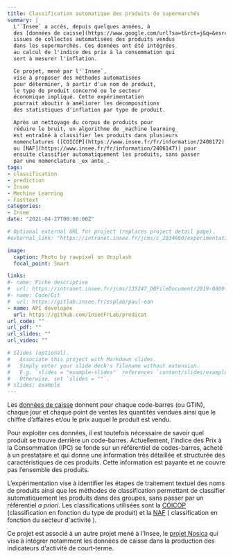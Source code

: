 ```yaml
---
title: Classification automatique des produits de supermarchés 
summary: |
  L'`Insee` a accès, depuis quelques années, à
  des [données de caisse](https://www.google.com/url?sa=t&rct=j&q=&esrc=s&source=web&cd=&cad=rja&uact=8&ved=2ahUKEwjUic7bs5H6AhUnhf0HHZ0RA3IQFnoECBQQAQ&url=https%3A%2F%2Fwww.insee.fr%2Ffr%2Fmetadonnees%2Fdefinition%2Fc2159&usg=AOvVaw30VSNMXRVBUbH2EBU39aoN) qui sont
  issues de collectes automatisées des produits vendus
  dans les supermarchés. Ces données ont été intégrées
  au calcul de l'indice des prix à la consommation qui 
  sert à mesurer l'inflation. 

  Ce projet, mené par l'`Insee`,
  vise à proposer des méthodes automatisées
  pour déterminer, à partir d'un nom de produit,
  le type de produit concerné ou le secteur
  économique impliqué. Cette expérimentation
  pourrait aboutir à améliorer les décompositions
  des statistiques d'inflation par type de produit. 

  Après un nettoyage du corpus de produits pour
  réduire le bruit, un algorithme de _machine learning_
  est entraîné à classifier les produits dans plusieurs
  nomenclatures ([COICOP](https://www.insee.fr/fr/information/2408172)
  ou [NAF](https://www.insee.fr/fr/information/2406147)) pour
  ensuite classifier automatiquement les produits, sans passer
  par une nomenclature _ex ante_.
tags:
- classification
- prediction
- Insee
- Machine Learning
- Fasttext
categories:
- Insee
date: "2021-04-27T00:00:00Z"

# Optional external URL for project (replaces project detail page).
#external_link: "https://intranet.insee.fr/jcms/c_2034660/experimentations"

image:
  caption: Photo by rawpixel on Unsplash
  focal_point: Smart

links:
#- name: Fiche descriptive
#  url: https://intranet.insee.fr/jcms/135247_DBFileDocument/2019-0809-dg75-f610-fiche-descriptif-machine-learning-ddc-vu-pl-as2
#- name: Code/Git
#  url: https://gitlab.insee.fr/ssplab/paul-ean
- name: API dévelopée
  url: https://github.com/InseeFrLab/predicat
url_code: ""
url_pdf: ""
url_slides: ""
url_video: ""

# Slides (optional).
#   Associate this project with Markdown slides.
#   Simply enter your slide deck's filename without extension.
#   E.g. `slides = "example-slides"` references `content/slides/example-slides.md`.
#   Otherwise, set `slides = ""`.
# slides: example
---
```


Les [données de caisse](https://www.google.com/url?sa=t&rct=j&q=&esrc=s&source=web&cd=&cad=rja&uact=8&ved=2ahUKEwjkvsbRt5H6AhVmhf0HHdgDCEIQFnoECBkQAQ&url=https%3A%2F%2Fwww.insee.fr%2Ffr%2Fmetadonnees%2Fdefinition%2Fc2159&usg=AOvVaw30VSNMXRVBUbH2EBU39aoN)
donnent pour chaque code-barres (ou GTIN),
chaque jour et chaque point de ventes les quantités vendues ainsi que le chiffre d’affaires et/ou le prix auquel le produit est vendu.

Pour exploiter ces données, il est toutefois nécessaire de savoir quel produit se trouve derrière un code-barres. Actuellement, l’Indice des Prix à la Consommation (IPC)
se fonde sur un référentiel de codes-barres,
acheté à un prestataire et qui donne une information très détaillée et structurée des caractéristiques de ces produits.
Cette information est payante et ne couvre pas l’ensemble des produits.

L’expérimentation vise à identifier les étapes de traitement textuel des noms
de produits ainsi que les méthodes de classification permettant de classifier automatiquement les produits dans des groupes, sans passer par un référentiel _a priori_.
Les classifications utilisées sont la [COICOP](https://www.insee.fr/fr/information/2493507) (classification en fonction du type
de produit) et la [NAF](https://www.insee.fr/fr/information/2406147) (
classification en fonction du secteur d'activité
). 

Ce projet est associé à un autre projet mené à l'Insee, le
[projet Nosica](https://www.insee.fr/fr/information/4254225?sommaire=4254170)
qui vise à intégrer notamment les données de caisse dans la production des indicateurs d'activité de court-terme.

